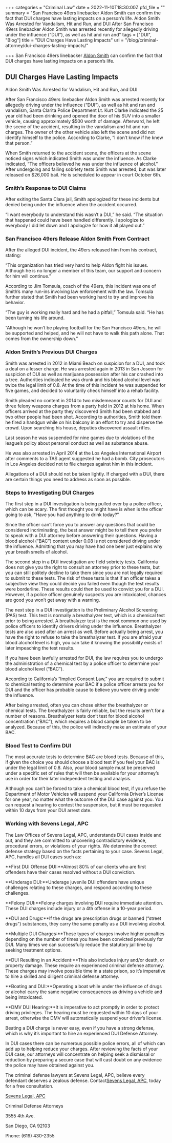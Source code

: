 +++
categories = "Criminal Law"
date = 2022-11-10T18:30:00Z
pfd_file = ""
summary = "San Francisco 49ers linebacker Aldon Smith can confirm the fact that DUI charges have lasting impacts on a person’s life. Aldon Smith Was Arrested for Vandalism, Hit and Run, and DUI After San Francisco 49ers linebacker Aldon Smith was arrested recently for allegedly driving under the influence (“DUI”), as well as hit and run and"
tags = ["DUI", "Blog"]
title = "DUI Charges Have Lasting Impacts"
url = "/blog/criminal-attorney/dui-charges-lasting-impacts/"

+++
San Francisco 49ers linebacker [Aldon Smith](https://www.sevenslegal.com/) can confirm the fact that DUI charges have lasting impacts on a person’s life.

## DUI Charges Have Lasting Impacts

Aldon Smith Was Arrested for Vandalism, Hit and Run, and DUI

After San Francisco 49ers linebacker Aldon Smith was arrested recently for allegedly driving under the influence (“DUI”), as well as hit and run and vandalism, Santa Clarita Police Department Lt. Kurt Clarke indicated the 25 year old had been drinking and opened the door of his SUV into a smaller vehicle, causing approximately $500 worth of damage. Afterward, he left the scene of the accident, resulting in the vandalism and hit and run charges. The owner of the other vehicle also left the scene and did not identify himself to the police. According to Clarke, “I don’t know if he knew that person.”

When Smith returned to the accident scene, the officers at the scene noticed signs which indicated Smith was under the influence. As Clarke indicated, “The officers believed he was under the influence of alcohol.” After undergoing and failing sobriety tests Smith was arrested, but was later released on $26,000 bail. He is scheduled to appear in court October 6th.

### Smith’s Response to DUI Claims

After exiting the Santa Clara jail, Smith apologized for these incidents but denied being under the influence when the accident occurred.

“I want everybody to understand this wasn’t a DUI,” he said. “The situation that happened could have been handled differently. I apologize to everybody I did let down and I apologize for how it all played out.”

### San Francisco 49ers Release Aldon Smith From Contract

After the alleged DUI incident, the 49ers released him from his contract, stating:

“This organization has tried very hard to help Aldon fight his issues. Although he is no longer a member of this team, our support and concern for him will continue.”

According to Jim Tomsula, coach of the 49ers, this incident was one of Smith’s many run-ins involving law enforcement with the law. Tomsula further stated that Smith had been working hard to try and improve his behavior.

“The guy is working really hard and he had a pitfall,” Tomsula said. “He has been turning his life around.

“Although he won’t be playing football for the San Francisco 49ers, he will be supported and helped, and he will not have to walk this path alone. That comes from the ownership down.”

### Aldon Smith’s Previous DUI Charges

Smith was arrested in 2012 in Miami Beach on suspicion for a DUI, and took a deal on a lesser charge. He was arrested again in 2013 in San Joseon for suspicion of DUI as well as marijuana possession after his car crashed into a tree. Authorities indicated he was drunk and his blood alcohol level was twice the legal limit of 0.8. At the time of this incident he was suspended for five games, and decided to voluntarily check himself into a rehab facility.

Smith pleaded no content in 2014 to two misdemeanor counts for DUI and three felony weapons charges from a party held in 2012 at his home. When officers arrived at the party they discovered Smith had been stabbed and two other people had been shot. According to authorities, Smith told them he fired a handgun while on his balcony in an effort to try and disperse the crowd. Upon searching his house, deputies discovered assault rifles.

Last season he was suspended for nine games due to violations of the league’s policy about personal conduct as well as substance abuse.

He was also arrested in April 2014 at the Los Angeles International Airport after comments to a TAS agent suggested he had a bomb. City prosecutors in Los Angeles decided not to file charges against him in this incident.

Allegations of a DUI should not be taken lightly. If charged with a DUI, there are certain things you need to address as soon as possible.

### Steps to Investigating DUI Charges

The first step in a DUI investigation is being pulled over by a police officer, which can be scary. The first thought you might have is when is the officer going to ask, “Have you had anything to drink today?”

Since the officer can’t force you to answer any questions that could be considered incriminating, the best answer might be to tell them you prefer to speak with a DUI attorney before answering their questions. Having a blood alcohol (“BAC”) content under 0.08 is not considered driving under the influence. Admitting that you may have had one beer just explains why your breath smells of alcohol.

The second step in a DUI investigation are field sobriety tests. California does not give you the right to consult an attorney prior to these tests, but you can still politely decline to take them since you are not legally required to submit to these tests. The risk of these tests is that if an officer takes a subjective view they could decide you failed even though the test results were borderline. These results could then be used to convict you for a DUI. However, if a police officer genuinely suspects you are intoxicated, chances are good you won’t get away with a warning.

The next step in a DUI investigation is the Preliminary Alcohol Screening (PAS) test. This test is normally a breathalyzer test, which is a chemical test prior to being arrested. A breathalyzer test is the most common one used by police officers to identify drivers driving under the influence. Breathalyzer tests are also used after an arrest as well. Before actually being arrest, you have the right to refuse to take the breathalyzer test. If you are afraid your blood alcohol level is high, you can take it knowing the possibility exists of later impeaching the test results.

If you have been lawfully arrested for DUI, the law requires you to undergo the administration of a chemical test by a police officer to determine your blood alcohol level (“BAC”).

According to California’s “Implied Consent Law,” you are required to submit to chemical testing to determine your BAC if a police officer arrests you for DUI and the officer has probable cause to believe you were driving under the influence.

After being arrested, often you can chose either the breathalyzer or chemical tests. The breathalyzer is fairly reliable, but the results aren’t for a number of reasons. Breathalyzer tests don’t test for blood alcohol concentration (“BAC”), which requires a blood sample be taken to be analyzed. Because of this, the police will indirectly make an estimate of your BAC.

### Blood Test to Confirm DUI

The most accurate tests to determine BAC are blood tests. Because of this, if given the choice you should choose a blood test if you feel your BAC is under the legal limit of 0.8. Also, your blood sample must be preserved under a specific set of rules that will then be available for your attorney’s use in order for their later independent testing and analysis.

Although you can’t be forced to take a chemical blood test, if you refuse the Department of Motor Vehicles will suspend your California Driver’s License for one year, no matter what the outcome of the DUI case against you. You can request a hearing to contest the suspension, but it must be requested within 10 days from your DUI arrest date.

### Working with Sevens Legal, APC

The Law Offices of Sevens Legal, APC, understands DUI cases inside and out, and they are committed to uncovering contradictory evidence, procedural errors, or violations of your rights. We determine the correct defense strategy based on the facts pertaining to your case. Sevens Legal, APC, handles all DUI cases such as:

\**First DUI Offense DUI:**Almost 80% of our clients who are first offenders have their cases resolved without a DUI conviction.

\**Underage DUI:**Underage juvenile DUI offenders have unique challenges relating to these charges, and respond according to these challenges.

\**Felony DUI:**Felony charges involving DUI require immediate attention. These DUI charges include injury or a 4th offense in a 10-year period.

\**DUI and Drugs:**If the drugs are prescription drugs or banned (“street drugs”) substances, they carry the same penalty as a DUI involving alcohol.

\**Multiple DUI Charges:**These types of charges involve higher penalties depending on the number of times you have been convicted previously for DUI. Many times we can successfully reduce the statutory jail time by seeking treatment options.

\**DUI Resulting in an Accident:**This also includes injury and/or death, or property damage. These require an experienced criminal defense attorney. These charges may involve possible time in a state prison, so it’s imperative to hire a skilled and diligent criminal defense attorney.

\**Boating and DUI:**Operating a boat while under the influence of drugs or alcohol carry the same negative consequences as driving a vehicle and being intoxicated.

\**DMV DUI Hearing:**It is imperative to act promptly in order to protect driving privileges. The hearing must be requested within 10 days of your arrest, otherwise the DMV will automatically suspend your driver’s license.

Beating a DUI charge is never easy, even if you have a strong defense, which is why it’s important to hire an experienced DUI Defense Attorney.

In DUI cases there can be numerous possible police errors, all of which can add up to helping reduce your charges. After reviewing the facts of your DUI case, our attorneys will concentrate on helping seek a dismissal or reduction by preparing a secure case that will cast doubt on any evidence the police may have obtained against you.

The criminal defense lawyers at Sevens Legal, APC, believe every defendant deserves a zealous defense. Contact[Sevens Legal, APC](https://www.sevenslegal.com/ "Sevens Legal, APC"), today for a free consultation.

[Sevens Legal, APC](https://www.sevenslegal.com/ "Sevens Legal, APC")

Criminal Defense Attorneys

3555 4th Ave.

San Diego, CA 92103

Phone: (619) 430-2355